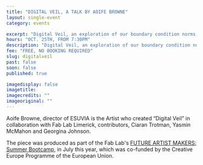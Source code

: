 ```yaml
---
title: "DIGITAL VEIL, A TALK BY AOIFE BROWNE"
layout: single-event
category: events

excerpt: "Digital Veil, an exploration of our boundary condition norms from your Grannies\' Lace Curtains to the Digital Veil"
hours: "OCT. 25TH, FROM 7:30PM"
description: "Digital Veil, an exploration of our boundary condition norms from your Grannies\' Lace Curtains to the Digital Veil"
fee: "FREE, NO BOOKING REQUIRED"
slug: digitalveil
past: false
soon: false
published: true

imagedisplay: false
imagetitle:
imagecredits: ""
imageoriginal: ""
---
```


Aoife Browne, director of ESUVIA is the Artist who created “Digital Veil” in collaboration with Fab Lab Limerick, contributors, Ciaran Trotman, Yasmin McMahon and Georgina Johnson. 

The piece was produced as part of the Fab Lab's [FUTURE ARTIST MAKERS: Summer Bootcamp](http://fablab.saul.ie/events/futureartistbootcamp/), in July this year, which was co-funded by the Creative Europe Programme of the European Union.
